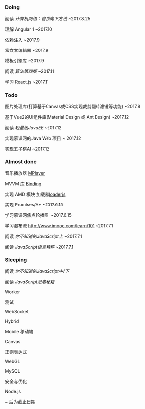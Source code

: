 
### Doing 

阅读 *计算机网络：自顶向下方法* ~2017.8.25  

理解 Angular 1 ~2017.10

依赖注入 ~2017.9  

富文本编辑器 ~2017.9  

模板引擎库 ~2017.9 

阅读 *算法第四版* ~2017.11  

学习 React.js ~2017.11 

### Todo 

图片处理库(打算基于Canvas或CSS实现裁剪翻转滤镜等功能) ~2017.8  

基于Vue2的UI组件库(Material Design 或 Ant Design) ~2017.12  

阅读 *轻量级JavaEE* ~2017.12  

实现慕课网的Java Web 项目 ~ 2017.12

实现五子棋AI ~2017.12  

### Almost done

音乐播放器 [MPlayer]()   

MVVM 库 [Binding]()  

实现 AMD 模块 加载器[loaderjs]()  

实现 Promises/A+ ~2017.6.15  

学习慕课网焦点轮播图  ~2017.6.15 

学习瀑布流 http://www.imooc.com/learn/101 ~2017.7.1

阅读 *你不知道的JavaScript上* ~2017.7.1  

阅读 *JavaScript语言精粹* ~2017.7.1  

### Sleeping 

阅读 *你不知道的JavaScript中/下*  

阅读 *JavaScript忍者秘籍*  

Worker

测试

WebSocket   

Hybrid  

Mobile 移动端  

Canvas  

正则表达式  

WebGL  

MySQL  

安全与优化  

Node.js  

~ 后为截止日期





